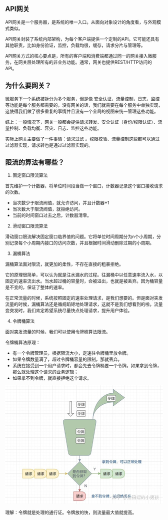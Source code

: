 ## API网关
API网关是一个服务器，是系统的唯一入口。从面向对象设计的角度看，与外观模式类似。

API网关封装了系统内部架构，为每个客户端提供一个定制的API。它可能还具有其他职责，比如身份验证，监控，负载均很，缓存，请求分片与管理等。

API网关方式的核心要点是，所有的客户端和消费端都通过同一的网关接入微服务，在网关层处理所有的非业务功能。通常，网关也提供REST/HTTP访问的API。

## 为什么要网关？
微服务下一个系统被拆分为多个服务，但是像 安全认证，流量控制，日志，监控等功能是每个服务都需要的，没有网关的话，我们就需要在每个服务中单独实现，这使得我们做了很多重复的事情并且没有一个全局的视图来统一管理这些功能。

综上：一般情况下，网关一般都会提供请求转发、安全认证（身份/权限认证）、流量控制、负载均衡、容灾、日志、监控这些功能。

实际上网关主要做了一件事情：请求过滤 。权限校验、流量控制这些都可以通过过滤器实现，请求转也是通过过滤器实现的。

## 限流的算法有哪些？

1. 固定窗口限流算法

首先维护一个计数器，将单位时间段当做一个窗口，计数器记录这个窗口接收请求的次数。

* 当次数少于限流阀值，就允许访问，并且计数器+1
* 当次数大于限流阀值，就拒绝访问。
* 当前的时间窗口过去之后，计数器清零。

2. 滑动窗口限流算法

滑动窗口限流解决固定窗口临界值的问题。它将单位时间周期分为n个小周期，分别记录每个小周期内接口的访问次数，并且根据时间滑动删除过期的小周期。

3. 漏桶算法
   
漏桶算法面对限流，就更加的柔性，不存在直接的粗暴拒绝。

它的原理很简单，可以认为就是注水漏水的过程。往漏桶中以任意速率流入水，以固定的速率流出水。当水超过桶的容量时，会被溢出，也就是被丢弃。因为桶容量是不变的，保证了整体的速率。

在正常流量的时候，系统按照固定的速率处理请求，是我们想要的。但是面对突发流量的时候，漏桶算法还是循规蹈矩地处理请求，这就不是我们想看到的啦。流量变突发时，我们肯定希望系统尽量快点处理请求，提升用户体验。


4. 令牌桶算法

面对突发流量的时候，我们可以使用令牌桶算法限流。

令牌桶算法原理：

* 有一个令牌管理员，根据限流大小，定速往令牌桶里放令牌。
* 如果令牌数量满了，超过令牌桶容量的限制，那就丢弃。
* 系统在接受到一个用户请求时，都会先去令牌桶要一个令牌。如果拿到令牌，那么就处理这个请求的业务逻辑；
* 如果拿不到令牌，就直接拒绝这个请求。

![img.png](lpt.png)

理解：令牌就是处理的通行证。令牌放的快，则流量最大值就提高。
